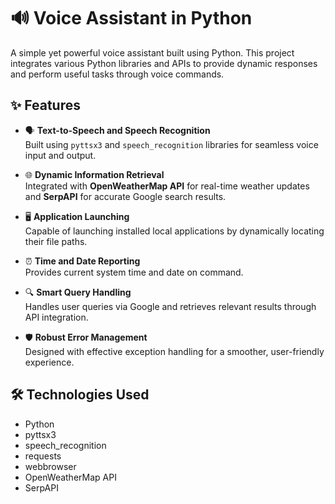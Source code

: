 # 🔊 Voice Assistant in Python

A simple yet powerful voice assistant built using Python. This project integrates various Python libraries and APIs to provide dynamic responses and perform useful tasks through voice commands.

## ✨ Features

- 🗣️ **Text-to-Speech and Speech Recognition**  
  Built using `pyttsx3` and `speech_recognition` libraries for seamless voice input and output.

- 🌐 **Dynamic Information Retrieval**  
  Integrated with **OpenWeatherMap API** for real-time weather updates and **SerpAPI** for accurate Google search results.

- 🖥️ **Application Launching**  
  Capable of launching installed local applications by dynamically locating their file paths.

- ⏰ **Time and Date Reporting**  
  Provides current system time and date on command.

- 🔍 **Smart Query Handling**  
  Handles user queries via Google and retrieves relevant results through API integration.

- 🛡️ **Robust Error Management**  
  Designed with effective exception handling for a smoother, user-friendly experience.

## 🛠️ Technologies Used

- Python
- pyttsx3
- speech_recognition
- requests
- webbrowser
- OpenWeatherMap API
- SerpAPI
